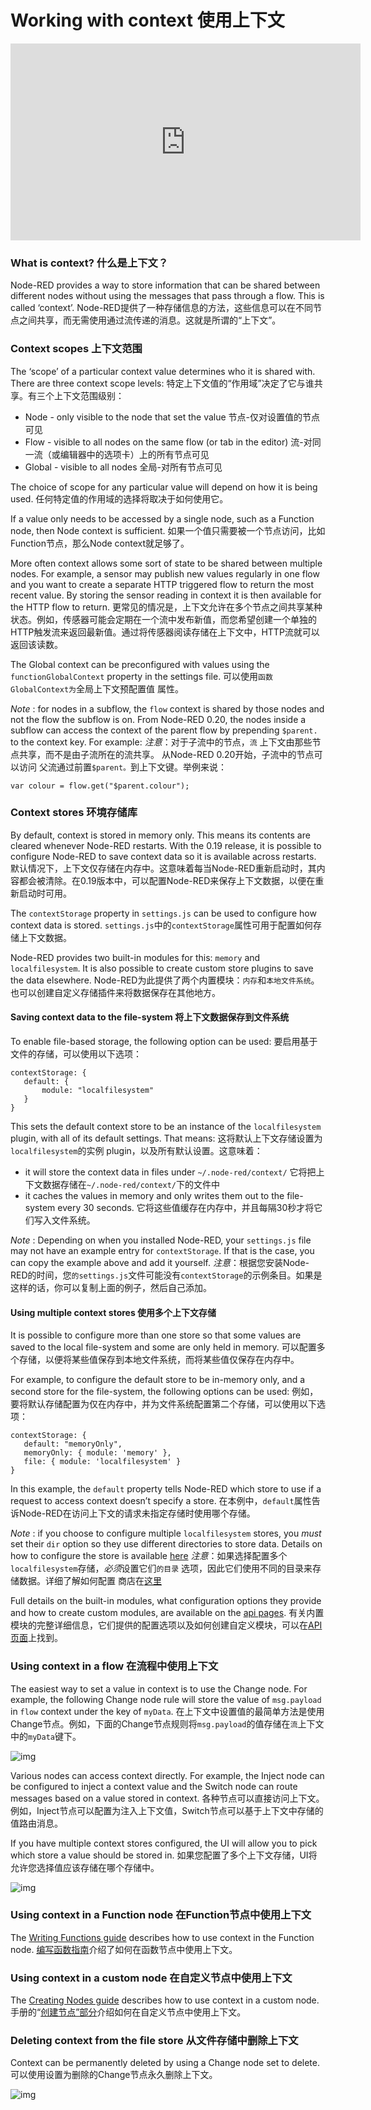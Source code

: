 # Working with context 使用上下文

<iframe width="560" height="315" src="https://www.youtube.com/embed/jLI0DcXMQOs" frameborder="0" allow="accelerometer; autoplay; encrypted-media; gyroscope; picture-in-picture" allowfullscreen=""></iframe>

### What is context? 什么是上下文？

Node-RED provides a way to store information that can be shared between different nodes without using the messages that pass through a flow. This is called ‘context’.
Node-RED提供了一种存储信息的方法，这些信息可以在不同节点之间共享，而无需使用通过流传递的消息。这就是所谓的“上下文”。

### Context scopes 上下文范围

The ‘scope’ of a particular context value determines who it is shared with. There are three context scope levels:
特定上下文值的“作用域”决定了它与谁共享。有三个上下文范围级别：

- Node - only visible to the node that set the value
  节点-仅对设置值的节点可见
- Flow - visible to all nodes on the same flow (or tab in the editor)
  流-对同一流（或编辑器中的选项卡）上的所有节点可见
- Global - visible to all nodes
  全局-对所有节点可见

The choice of scope for any particular value will depend on how it is being used.
任何特定值的作用域的选择将取决于如何使用它。

If a value only needs to be accessed by a single node, such as a Function node, then Node context is sufficient.
如果一个值只需要被一个节点访问，比如Function节点，那么Node context就足够了。

More often context allows some sort of state to be shared between multiple nodes. For example, a sensor may publish new values regularly in one flow and you want to create a separate HTTP triggered flow to return the most recent value. By storing the sensor reading in context it is then available for the HTTP flow to return.
更常见的情况是，上下文允许在多个节点之间共享某种状态。例如，传感器可能会定期在一个流中发布新值，而您希望创建一个单独的HTTP触发流来返回最新值。通过将传感器阅读存储在上下文中，HTTP流就可以返回该读数。

The Global context can be preconfigured with values using the `functionGlobalContext` property in the settings file.
可以使用`函数GlobalContext为`全局上下文预配置值 属性。

*Note* : for nodes in a subflow, the `flow` context is shared by those nodes and not the flow the subflow is on. From Node-RED 0.20, the nodes inside a subflow can access the context of the parent flow by prepending `$parent.` to the context key. For example: 
*注意*：对于子流中的节点，`流` 上下文由那些节点共享，而不是由子流所在的流共享。 从Node-RED 0.20开始，子流中的节点可以访问 父流通过前置`$parent。`到上下文键。举例来说：

```
var colour = flow.get("$parent.colour");
```

### Context stores 环境存储库

By default, context is stored in memory only. This means its contents are cleared whenever Node-RED restarts. With the 0.19 release, it is possible to configure Node-RED to save context data so it is available across restarts.
默认情况下，上下文仅存储在内存中。这意味着每当Node-RED重新启动时，其内容都会被清除。在0.19版本中，可以配置Node-RED来保存上下文数据，以便在重新启动时可用。

The `contextStorage` property in `settings.js` can be used to configure how context data is stored.
`settings.js`中的`contextStorage`属性可用于配置如何存储上下文数据。

Node-RED provides two built-in modules for this: `memory` and `localfilesystem`. It is also possible to create custom store plugins to save the data elsewhere.
Node-RED为此提供了两个内置模块：`内存`和`本地文件系统`。也可以创建自定义存储插件来将数据保存在其他地方。

#### Saving context data to the file-system 将上下文数据保存到文件系统

To enable file-based storage, the following option can be used:
要启用基于文件的存储，可以使用以下选项：

```
contextStorage: {
   default: {
       module: "localfilesystem"
   }
}
```

This sets the default context store to be an instance of the `localfilesystem` plugin, with all of its default settings. That means:
这将默认上下文存储设置为`localfilesystem`的实例 plugin，以及所有默认设置。这意味着：

- it will store the context data in files under `~/.node-red/context/`
  它将把上下文数据存储在`~/.node-red/context/`下的文件中
- it caches the values in memory and only writes them out to the file-system every 30 seconds.
  它将这些值缓存在内存中，并且每隔30秒才将它们写入文件系统。

*Note* : Depending on when you installed Node-RED, your `settings.js` file may not have an example entry for `contextStorage`. If that is the case, you can copy the example above and add it yourself.
*注意*：根据您安装Node-RED的时间，您`的settings.js`文件可能没有`contextStorage`的示例条目。如果是这样的话，你可以复制上面的例子，然后自己添加。

#### Using multiple context stores 使用多个上下文存储

It is possible to configure more than one store so that some values are saved to the local file-system and some are only held in memory.
可以配置多个存储，以便将某些值保存到本地文件系统，而将某些值仅保存在内存中。

For example, to configure the default store to be in-memory only, and a second store for the file-system, the following options can be used:
例如，要将默认存储配置为仅在内存中，并为文件系统配置第二个存储，可以使用以下选项：

```
contextStorage: {
   default: "memoryOnly",
   memoryOnly: { module: 'memory' },
   file: { module: 'localfilesystem' }
}
```

In this example, the `default` property tells Node-RED which store to use if a request to access context doesn’t specify a store.
在本例中，`default`属性告诉Node-RED在访问上下文的请求未指定存储时使用哪个存储。

*Note* : if you choose to configure multiple `localfilesystem` stores, you *must* set their `dir` option so they use different directories to store data. Details on how to configure the store is available [here](https://nodered.org/docs/api/context/store/localfilesystem#options)
*注意*：如果选择配置多个 `localfilesystem`存储，*必须*设置它们`的目录` 选项，因此它们使用不同的目录来存储数据。详细了解如何配置 商店在[这里](https://nodered.org/docs/api/context/store/localfilesystem#options)

Full details on the built-in modules, what configuration options they provide and how to create custom modules, are available on the [api pages](https://nodered.org/docs/api/context/).
有关内置模块的完整详细信息，它们提供的配置选项以及如何创建自定义模块，可以在[API页面](https://nodered.org/docs/api/context/)上找到。

### Using context in a flow 在流程中使用上下文

The easiest way to set a value in context is to use the Change node. For example, the following Change node rule will store the value of `msg.payload` in `flow` context under the key of `myData`.
在上下文中设置值的最简单方法是使用Change节点。例如，下面的Change节点规则将`msg.payload`的值存储在`流`上下文中的`myData`键下。

![img](https://nodered.org/docs/user-guide/images/context_change.png)

Various nodes can access context directly. For example, the Inject node can be configured to inject a context value and the Switch node can route messages based on a value stored in context.
各种节点可以直接访问上下文。例如，Inject节点可以配置为注入上下文值，Switch节点可以基于上下文中存储的值路由消息。

If you have multiple context stores configured, the UI will allow you to pick which store a value should be stored in.
如果您配置了多个上下文存储，UI将允许您选择值应该存储在哪个存储中。

![img](https://nodered.org/docs/user-guide/images/context_change_multiple_stores.png)

### Using context in a Function node 在Function节点中使用上下文

The [Writing Functions guide](https://nodered.org/docs/writing-functions#storing-data) describes how to use context in the Function node.
[编写函数指南](https://nodered.org/docs/writing-functions#storing-data)介绍了如何在函数节点中使用上下文。

### Using context in a custom node 在自定义节点中使用上下文

The [Creating Nodes guide](https://nodered.org/docs/creating-nodes/context) describes how to use context in a custom node.
手册的“[创建节点”部分](https://nodered.org/docs/creating-nodes/context)介绍如何在自定义节点中使用上下文。

### Deleting context from the file store 从文件存储中删除上下文

Context can be permanently deleted by using a Change node set to delete.
可以使用设置为删除的Change节点永久删除上下文。

![img](https://nodered.org/docs/user-guide/images/context_delete.png)